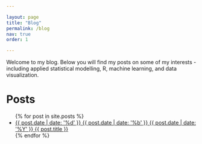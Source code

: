 ```yaml
---

layout: page
title: "Blog"
permalink: /blog
nav: true
order: 1

---
```


Welcome to my blog. Below you will find my posts on some of my interests - including applied statistical modelling, R, machine learning, and data visualization. 

<h1 class="page-heading">Posts</h1>

<ul>
  {% for post in site.posts %}
  <li>
    <a href="{{ post.url }}" title="{{ post.title }}">
      <span class="date">
        <span class="day">{{ post.date | date: '%d' }}</span>
        <span class="month"><abbr>{{ post.date | date: '%b' }}</abbr></span>
        <span class="year">{{ post.date | date: '%Y' }}</span>
      </span>
      <span class="title">{{ post.title }}</span>
    </a>
  </li>
  {% endfor %}
</ul>
